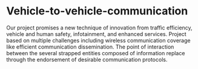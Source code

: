 # Vehicle-to-vehicle-communication
Our project promises a new technique of innovation from traffic efficiency, vehicle and human safety, infotainment, and enhanced services. Project based on multiple challenges including wireless communication coverage like efficient communication dissemination. The point of interaction between the several strapped entities composed of information replace through the endorsement of desirable communication protocols. 

